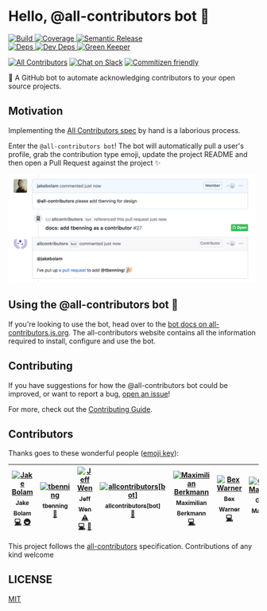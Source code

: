 # Hello, @all-contributors bot 🤖

<a href="https://circleci.com/gh/all-contributors/all-contributors-bot">
    <img alt="Build" src="https://img.shields.io/circleci/project/github/all-contributors/all-contributors-bot/master.svg"/>
</a>
<a href="https://codecov.io/github/all-contributors/all-contributors-bot">
    <img alt="Coverage" src="https://img.shields.io/codecov/c/github/all-contributors/all-contributors-bot.svg"/>
</a>
<a href="https://github.com/semantic-release/semantic-release">
    <img alt="Semantic Release" src="https://img.shields.io/badge/%20%20%F0%9F%93%A6%F0%9F%9A%80-semantic--release-e10079.svg" />
</a> <br />
<a href="https://david-dm.org/all-contributors/all-contributors-bot">
    <img alt="Deps" src="https://david-dm.org/all-contributors/all-contributors-bot/status.svg"/>
</a>
<a href="https://david-dm.org/all-contributors/all-contributors-bot">
    <img alt="Dev Deps" src="https://david-dm.org/all-contributors/all-contributors-bot/dev-status.svg"/>
</a>
<a href="https://greenkeeper.io">
    <img alt="Green Keeper" src="https://badges.greenkeeper.io/all-contributors/all-contributors-bot.svg"/>
</a>

[![All Contributors](https://img.shields.io/badge/all_contributors-7-orange.svg?style=flat-square)](#contributors)
[![Chat on Slack](https://img.shields.io/badge/slack-join-ff69b4.svg)](https://join.slack.com/t/all-contributors/shared_invite/enQtNTE3ODMyMTA4NTk0LTUwZDMxZGZkMmViMzYzYzk2YTM2NjRkZGM5Yzc0ZTc5NmYzNWY3Y2Q0ZTY3ZmFhZDgyY2E3ZmIzNWQwMTUxZmE)
[![Commitizen friendly](https://img.shields.io/badge/commitizen-friendly-brightgreen.svg)](http://commitizen.github.io/cz-cli/)

🤖 A GitHub bot to automate acknowledging contributors to your open source projects.

## Motivation
Implementing the [All Contributors spec](https://github.com/all-contributors/all-contributors) by hand is a laborious process.

Enter the `@all-contributors bot`! The bot will automatically pull a user's profile, grab the contribution type emoji, update the project README and then open a Pull Request against the project :sparkles:

<a href="https://all-contributors.js.org/docs/bot/usage">
    <img alt="Example usage screenshot" src="docs/usage.png" width="500px">
</a>

## Using the @all-contributors bot 🤖
If you're looking to use the bot, head over to the [bot docs on all-contributors.js.org](https://all-contributors.js.org/docs/bot/overview). The all-contributors website contains all the information required to install, configure and use the bot.

## Contributing
If you have suggestions for how the @all-contributors bot could be improved, or want to report a bug, [open an issue](https://github.com/all-contributors/all-contributors-bot/issues)!

For more, check out the [Contributing Guide](CONTRIBUTING.md).

## Contributors

Thanks goes to these wonderful people ([emoji key](https://github.com/all-contributors/all-contributors#emoji-key)):

<!-- ALL-CONTRIBUTORS-LIST:START - Do not remove or modify this section -->
<!-- prettier-ignore -->
| [<img src="https://avatars2.githubusercontent.com/u/3534236?v=4" width="100px;" alt="Jake Bolam"/><br /><sub><b>Jake Bolam</b></sub>](https://jakebolam.com)<br />[💻](https://github.com/all-contribtuors/bot/commits?author=jakebolam "Code") [🚇](#infra-jakebolam "Infrastructure (Hosting, Build-Tools, etc)") | [<img src="https://avatars2.githubusercontent.com/u/7265547?v=4" width="100px;" alt="tbenning"/><br /><sub><b>tbenning</b></sub>](https://github.com/tbenning)<br />[🎨](#design-tbenning "Design") | [<img src="https://avatars0.githubusercontent.com/u/3297859?v=4" width="100px;" alt="Jeff Wen"/><br /><sub><b>Jeff Wen</b></sub>](https://sinchang.me)<br />[⚠️](https://github.com/all-contribtuors/bot/commits?author=sinchang "Tests") [💻](https://github.com/all-contribtuors/bot/commits?author=sinchang "Code") [🤔](#ideas-sinchang "Ideas, Planning, & Feedback") | [<img src="https://avatars0.githubusercontent.com/in/23186?v=4" width="100px;" alt="allcontributors[bot]"/><br /><sub><b>allcontributors[bot]</b></sub>](https://github.com/apps/allcontributors)<br />[📖](https://github.com/all-contribtuors/bot/commits?author=allcontributors[bot] "Documentation") | [<img src="https://avatars0.githubusercontent.com/u/8260834?v=4" width="100px;" alt="Maximilian Berkmann"/><br /><sub><b>Maximilian Berkmann</b></sub>](http://maxcubing.wordpress.com)<br />[💻](https://github.com/all-contribtuors/bot/commits?author=Berkmann18 "Code") | [<img src="https://avatars1.githubusercontent.com/u/13410355?v=4" width="100px;" alt="Bex Warner"/><br /><sub><b>Bex Warner</b></sub>](http://hiimbex.com)<br />[💻](https://github.com/all-contribtuors/bot/commits?author=hiimbex "Code") | [<img src="https://avatars3.githubusercontent.com/u/39992?v=4" width="100px;" alt="Gregor Martynus"/><br /><sub><b>Gregor Martynus</b></sub>](http://hood.ie)<br />[💬](#question-gr2m "Answering Questions") [🔧](#tool-gr2m "Tools") |
| :---: | :---: | :---: | :---: | :---: | :---: | :---: |
<!-- ALL-CONTRIBUTORS-LIST:END -->

This project follows the [all-contributors](https://github.com/all-contributors/all-contributors) specification. Contributions of any kind welcome

## LICENSE

[MIT](LICENSE)
